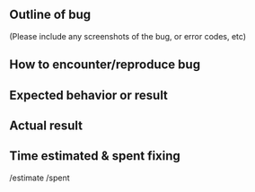 ## Outline of bug

(Please include any screenshots of the bug, or error codes, etc)

## How to encounter/reproduce bug

## Expected behavior or result

## Actual result

## Time estimated & spent fixing

/estimate 
/spent 
